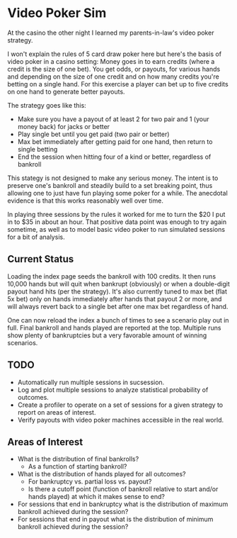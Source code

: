 Video Poker Sim
===============

At the casino the other night I learned my parents-in-law's video poker strategy.

I won't explain the rules of 5 card draw poker here but here's the basis of video poker in a casino setting: Money goes in to earn credits (where a credit is the size of one bet). You get odds, or payouts, for various hands and depending on the size of one credit and on how many credits you're betting on a single hand. For this exercise a player can bet up to five credits on one hand to generate better payouts.

The strategy goes like this:
 * Make sure you have a payout of at least 2 for two pair and 1 (your money back) for jacks or better
 * Play single bet until you get paid (two pair or better)
 * Max bet immediately after getting paid for one hand, then return to single betting
 * End the session when hitting four of a kind or better, regardless of bankroll

This stategy is not designed to make any serious money. The intent is to preserve one's bankroll and steadily build to a set breaking point, thus allowing one to just have fun playing some poker for a while. The anecdotal evidence is that this works reasonably well over time.

In playing three sessions by the rules it worked for me to turn the $20 I put in to $35 in about an hour. That positive data point was enough to try again sometime, as well as to model basic video poker to run simulated sessions for a bit of analysis.

Current Status
--------------

Loading the index page seeds the bankroll with 100 credits. It then runs 10,000 hands but will quit when bankrupt (obviously) or when a double-digit payout hand hits (per the strategy). It's also currently tuned to max bet (flat 5x bet) only on hands immediately after hands that payout 2 or more, and will always revert back to a single bet after one max bet regardless of hand.

One can now reload the index a bunch of times to see a scenario play out in full. Final bankroll and hands played are reported at the top. Multiple runs show plenty of bankruptcies but a very favorable amount of winning scenarios.

TODO
----

 * Automatically run multiple sessions in sucsession.
 * Log and plot multiple sessions to analyze statistical probability of outcomes.
 * Create a profiler to operate on a set of sessions for a given strategy to report on areas of interest.
 * Verify payouts with video poker machines accessible in the real world.

Areas of Interest
-----------------

 * What is the distribution of final bankrolls?
   * As a function of starting bankroll?
 * What is the distribution of hands played for all outcomes?
   * For bankruptcy vs. partial loss vs. payout?
   * Is there a cutoff point (function of bankroll relative to start and/or hands played) at which it makes sense to end?
 * For sessions that end in bankruptcy what is the distribution of maximum bankroll achieved during the session?
 * For sessions that end in payout what is the distribution of minimum bankroll achieved during the session?
